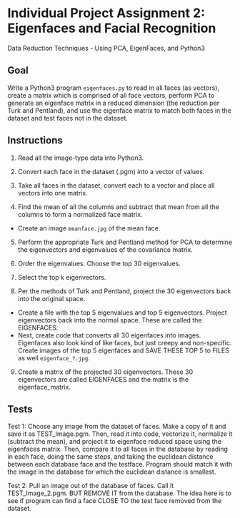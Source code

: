 # Individual Project Assignment 2: Eigenfaces and Facial Recognition

Data Reduction Techniques - Using PCA, EigenFaces, and Python3

## Goal

Write a Python3 program `eigenfaces.py` to read in all faces (as vectors), create a matrix which is comprised of all face vectors, perform PCA to generate an eigenface matrix in a reduced dimension (the reduction per Turk and Pentland), and use the eigenface matrix to match both faces in the dataset and test faces not in the dataset.

## Instructions

1) Read all the image-type data into Python3.

2) Convert each face in the dataset (.pgm) into a vector of values.

3) Take all faces in the dataset, convert each to a vector and place all vectors into one matrix.

4) Find the mean of all the columns and subtract that mean from all the columns to form a normalized face matrix.
- Create an image `meanface.jpg` of the mean face. 

5) Perform the appropriate Turk and Pentland method for PCA to determine the eigenvectors and eigenvalues of the covariance matrix.

6) Order the eigenvalues. Choose the top 30 eigenvalues.

7) Select the top k eigenvectors.

8) Per the methods of Turk and Pentland, project the 30 eigenvectors back into the original space.
 - Create a file with the top 5 eigenvalues and top 5 eigenvectors. Project eigenvectors back into the normal space. These are called the EIGENFACES.
 - Next, create code that converts all 30 eigenfaces into images. Eigenfaces also look kind of like faces, but just creepy and non-specific. Create images of the top 5 eigenfaces and SAVE THESE TOP 5 to FILES as well `eigenface_?.jpg`.

9) Create a matrix of the projected 30 eigenvectors. These 30 eigenvectors are called EIGENFACES and the matrix is the eigenface_matrix. 

## Tests

Test 1: Choose any image from the dataset of faces. Make a copy of it and save it as TEST_Image.pgm. Then, read it into code, vectorize it, normalize it (subtract the mean), and project it to eigenface reduced space using the eigenfaces matrix. Then, compare it to all faces in the database by reading in each face, doing the same steps, and taking the euclidean distance between each database face and the testface. Program should match it with the image in the database for which the euclidean distance is smallest.

Test 2: Pull an image out of the database of faces. Call it TEST_Image_2.pgm. BUT REMOVE IT from the database. The idea here is to see if program can find a face CLOSE TO the test face removed from the dataset.
